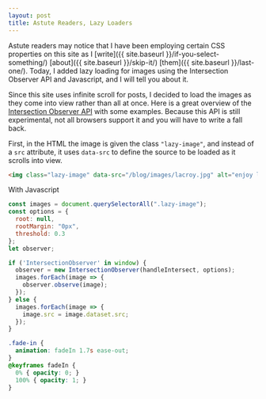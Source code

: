 ```yaml
---
layout: post
title: Astute Readers, Lazy Loaders
---
```

Astute readers may notice that I have been employing certain CSS properties on this site as I [write]({{ site.baseurl }}/if-you-select-something/) [about]({{ site.baseurl }}/skip-it/) [them]({{ site.baseurl }}/last-one/). Today, I added lazy loading for images using the Intersection Observer API and Javascript, and I will tell you about it.

Since this site uses infinite scroll for posts, I decided to load the images as they come into view rather than all at once. Here is a great overview of the [Intersection Observer API](https://developer.mozilla.org/en-US/docs/Web/API/Intersection_Observer_API) with some examples. Because this API is still experimental, not all browsers support it and you will have to write a fall back.

First, in the HTML the image is given the class `"lazy-image"`, and instead of a `src` attribute, it uses `data-src` to define the source to be loaded as it scrolls into view.

```html
<img class="lazy-image" data-src="/blog/images/lacroy.jpg" alt="enjoy la croy">
```

With Javascript 

```js
const images = document.querySelectorAll(".lazy-image");
const options = {
  root: null,
  rootMargin: "0px",
  threshold: 0.3
};
let observer;

if ('IntersectionObserver' in window) {
  observer = new IntersectionObserver(handleIntersect, options);
  images.forEach(image => {
    observer.observe(image);
  });
} else {
  images.forEach(image => {
    image.src = image.dataset.src;
  });
}
```




```css
.fade-in {
  animation: fadeIn 1.7s ease-out;
}
@keyframes fadeIn {
  0% { opacity: 0; }
  100% { opacity: 1; }
}
```
